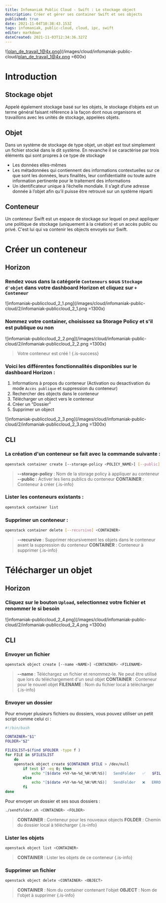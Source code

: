 ```yaml
---
title: Infomaniak Public Cloud - Swift : Le stockage object
description: Créer et gérer ses container Swift et ses objects
published: true
date: 2021-11-04T10:38:43.153Z
tags: infomaniak, public-cloud, cloud, ipc, swift
editor: markdown
dateCreated: 2021-11-03T12:34:36.327Z
---
```


![plan_de_travail_1@4x.png](/images/cloud/infomaniak-public-cloud/plan_de_travail_1@4x.png =600x)
# Introduction
## Stockage objet
Appelé également stockage basé sur les objets, le stockage d’objets est un terme général faisant référence à la façon dont nous organisons et travaillons avec les unités de stockage, appelées objets.

## Objet
Dans un système de stockage de type objet, un objet est tout simplement un fichier stocké dans le dit système. En revanche il se caractérise par trois éléments qui sont propres à ce type de stockage
- Les données elles-mêmes 
- Les métadonnées qui contiennent des informations contextuelles sur ce que sont les données, leurs finalités, leur confidentialité ou toute autre information pertinente pour le traitement des informations
- Un identificateur unique à l’échelle mondiale. Il s’agit d’une adresse donnée à l’objet afin qu’il puisse être retrouvé sur un système réparti

## Conteneur
Un conteneur Swift est un espace de stockage sur lequel on peut appliquer une politique de stockage (uniquement à la création) et un accès public ou privé. C'est lui qui va contenir les objects envoyés sur Swift.

# Créer un conteneur
## Horizon
### Rendez vous dans la catégorie `Conteneurs` sous `Stockage d'objet` dans votre dashboard Horizon et cliquez sur `+ Conteneur`
![infomaniak-publiccloud_2_1.png](/images/cloud/infomaniak-public-cloud/2/infomaniak-publiccloud_2_1.png =1300x)

### Nommez votre container, choisissez sa Storage Policy et s'il est publique ou non
![infomaniak-publiccloud_2_2.png](/images/cloud/infomaniak-public-cloud/2/infomaniak-publiccloud_2_2.png =1300x)

> Votre conteneur est créé !
{.is-success}

### Voici les différentes fonctionnalités disponibles sur le dashboard Horizon :
1. Informations à propos du conteneur (Activation ou desactivation du mode `Accès publique` et suppression du conteneur)
2. Rechercher des objects dans le conteneur
3. Télécharger un object vers le conteneur
4. Créer un "Dossier"
5. Supprimer un object

![infomaniak-publiccloud_2_3.png](/images/cloud/infomaniak-public-cloud/2/infomaniak-publiccloud_2_3.png =1300x)

## CLI
### La création d'un conteneur se fait avec la commande suivante :
```bash
openstack container create [--storage-policy <POLICY_NAME>] [--public] <CONTAINER>
```
> **--storage-policy** : Nom de la storage policy à appliquer au conteneur
> **--public** : Activer les liens publics du conteneur
> **CONTAINER** : Conteneur à créer
{.is-info}

### Lister les conteneurs existants :
```bash
openstack container list
```
### Supprimer un conteneur :
```bash
openstack container delete [--recursive] <CONTAINER>
```
> **--recursive** : Supprimer récursivement les objets dans le conteneur avant la suppression du conteneur
> **CONTAINER** : Conteneur à supprimer
{.is-info}

# Télécharger un objet
## Horizon
### Cliquez sur le bouton `Upload`, selectionnez votre fichier et renommer le si besoin
![infomaniak-publiccloud_2_4.png](/images/cloud/infomaniak-public-cloud/2/infomaniak-publiccloud_2_4.png =1300x)

## CLI
### Envoyer un fichier
```bash
openstack object create [--name <NAME>] <CONTAINER> <FILENAME>
```
> **--name <name>** : Téléchargez un fichier et renommez-le. Ne peut être utilisé que lors du téléchargement d'un seul objet
> **CONTAINER** : Conteneur pour le nouvel objet
> **FILENAME** : Nom du fichier local à télécharger
{.is-info}


### Envoyer un dossier
Pour envoyer plusieurs fichiers ou dossiers, vous pouvez utiliser un petit script comme celui ci :
```bash
#!/bin/bash

CONTAINER="$1"
FOLDER="$2"

FILESLIST=$(find $FOLDER -type f )
for FILE in $FILESLIST 
    do
    openstack object create $CONTAINER $FILE > /dev/null
        if test $? -eq 0; then
            echo "[$(date +%Y-%m-%d_%H:%M:%S)]   SendFolder   ✅   $FILE has been successfully sent to $CONTAINER."
        else
            echo "[$(date +%Y-%m-%d_%H:%M:%S)]   SendFolder   ❌   ERROR : A problem was encountered during the upload of $FILE"
        fi
done
```
Pour envoyer un dossier et ses sous dossiers :
```bash
./sendfolder.sh <CONTAINER> <FOLDER>
```
> **CONTAINER** : Conteneur pour les nouveaux objects
> **FOLDER** : Chemin du dossier local à télécharger
{.is-info}
  
### Lister les objets
```bash
openstack object list <CONTAINER>
```
> **CONTAINER** : Lister les objets de ce conteneur
{.is-info}
### Supprimer un fichier
```bash
openstack object delete <CONTAINER> <OBJECT>
```
> **CONTAINER** : Nom du container contenant l'objet
> **OBJECT** : Nom de l'objet à supprimer 
{.is-info}
  